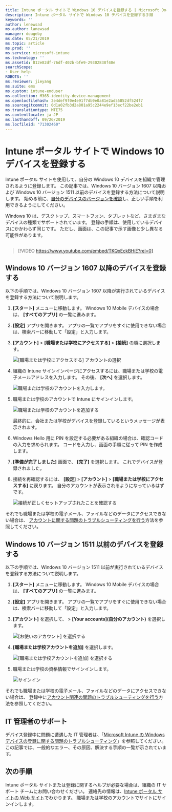 ```yaml
---
title: Intune ポータル サイトで Windows 10 デバイスを登録する | Microsoft Docs
description: Intune ポータル サイトで Windows 10 デバイスを登録する手順
keywords: ''
author: lenewsad
ms.author: lanewsad
manager: dougeby
ms.date: 05/21/2019
ms.topic: article
ms.prod: ''
ms.service: microsoft-intune
ms.technology: ''
ms.assetid: 812e82df-76df-402b-bfe9-29302838f40e
searchScope:
- User help
ROBOTS: ''
ms.reviewer: jieyang
ms.suite: ems
ms.custom: intune-enduser
ms.collection: M365-identity-device-management
ms.openlocfilehash: 2e4def9f0e4e91f7db9e0a81e2ad55852df524f7
ms.sourcegitcommit: 0d1a02fb3d2a801a95c2244e9ef13ecf22be2eb1
ms.translationtype: MTE75
ms.contentlocale: ja-JP
ms.lasthandoff: 09/26/2019
ms.locfileid: "71302460"
---
```

# <a name="enroll-windows-10-devices-with-intune-company-portal"></a>Intune ポータル サイトで Windows 10 デバイスを登録する

Intune ポータル サイトを使用して、自分の Windows 10 デバイスを組織で管理されるように登録します。 この記事では、Windows 10 バージョン 1607 以降および Windows 10 バージョン 1511 以前のデバイスを登録する方法について説明します。 始める前に、[自分のデバイスのバージョンを確認](windows-enrollment-company-portal.md#find-windows-10-version-number)し、正しい手順を利用できるようにしてください。  

Windows 10 は、デスクトップ、スマートフォン、タブレットなど、さまざまなデバイスの種類でサポートされています。 登録の手順は、使用しているデバイスにかかわらず同じです。 ただし、画面は、この記事で示す画像と少し異なる可能性があります。  
</br>
> [!VIDEO https://www.youtube.com/embed/TKQxEckBHiE?rel=0]

## <a name="enroll-windows-10-version-1607-and-later-device"></a>Windows 10 バージョン 1607 以降のデバイスを登録する 
以下の手順では、Windows 10 バージョン 1607 以降が実行されているデバイスを登録する方法について説明します。  

1. **[スタート]** メニューに移動します。 Windows 10 Mobile デバイスの場合は、 **[すべてのアプリ]** の一覧に進みます。

2. **[設定]** アプリを開きます。 アプリの一覧でアプリをすぐに使用できない場合は、検索バーに移動して「設定」と入力します。

3. **[アカウント]**  >  **[職場または学校にアクセスする]**  >  **[接続]** の順に選択します。  


    ![[職場または学校にアクセスする] アカウントの選択](./media/w10-enroll-rs1-connect-to-work-or-school.png)  

4. 組織の Intune サインインページにアクセスするには、職場または学校の電子メールアドレスを入力します。 その後、 **[次へ]** を選択します。  


   ![職場または学校のアカウントを入力します。](./media/w10-enroll-rs1-set-up-work-or-school-account.png)  

5. 職場または学校のアカウントで Intune にサインインします。  


    ![職場または学校のアカウントを追加する](./media/w10-enroll-rs1-enter-your-credentials.png)  

    最終的に、会社または学校がデバイスを登録しているというメッセージが表示されます。

6. Windows Hello 用に PIN を設定する必要がある組織の場合は、確認コードの入力を求められます。 コードを入力し、画面の手順に従って PIN を作成します。  

7. **[準備が完了しました]** 画面で、 **[完了]** を選択します。 これでデバイスが登録されました。  

8. 接続を再確認するには、 **[設定]**  >  **[アカウント]**  >  **[職場または学校にアクセスする]** に戻ります。  自分のアカウントが表示されるようになっているはずです。  


    ![接続が正しくセットアップされたことを確認する](./media/w10-enroll-rs1-validate-successful-enrollment.png)  

それでも職場または学校の電子メール、ファイルなどのデータにアクセスできない場合は、 [アカウントに関する問題のトラブルシューティングを行う](troubleshoot-your-windows-10-device-windows.md#troubleshooting-steps-to-follow-if-you-see-access-work-or-school)方法を参照してください。  

## <a name="enroll-windows-10-version-1511-and-earlier-device"></a>Windows 10 バージョン 1511 以前のデバイスを登録する  
以下の手順では、Windows 10 バージョン 1511 以前が実行されているデバイスを登録する方法について説明します。  

1. **[スタート]** メニューに移動します。 Windows 10 Mobile デバイスの場合は、 **[すべてのアプリ]** の一覧に進みます。

2. **[設定]** アプリを開きます。 アプリの一覧でアプリをすぐに使用できない場合は、検索バーに移動して「設定」と入力します。

3. **[アカウント]** を選択して、 >  **[Your accounts]\(自分のアカウント\)** を選択します。  


    ![[お使いのアカウント] を選択する](./media/W10-enroll-2-accounts-your-account.png)  

5. **[職場または学校アカウントを追加]** を選択します。  


    ![[職場または学校アカウントを追加] を選択する](./media/w10-enroll-3-add-work-school-acct.png)  

6. 職場または学校の資格情報でサインインします。  


    ![サインイン](./media/W10-enroll-4-sign-in.png)  

それでも職場または学校の電子メール、ファイルなどのデータにアクセスできない場合は、 登録中に[アカウント関連の問題のトラブルシューティングを行う](troubleshoot-your-windows-10-device-windows.md#troubleshooting-steps-to-follow-if-you-see-your-account)方法を参照してください。  

## <a name="it-administrator-support"></a>IT 管理者のサポート   

デバイス登録中に問題に遭遇した IT 管理者は、「[Microsoft Intune の Windows デバイスの登録に関する問題のトラブルシューティング](https://support.microsoft.com/help/4469913)」を参照してください。 この記事では、一般的なエラー、その原因、解決する手順の一覧が示されています。 

## <a name="next-steps"></a>次の手順  
Intune ポータル サイトまたは登録に関するヘルプが必要な場合は、組織の IT サポート チームにお問い合わせください。 連絡先の情報は、[Intune ポータル サイトの Web サイト](https://go.microsoft.com/fwlink/?linkid=2010980)でわかります。 職場または学校のアカウントでサイトにサインインします。  

 

